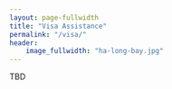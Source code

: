 ```yaml
---
layout: page-fullwidth
title: "Visa Assistance"
permalink: "/visa/"
header:
    image_fullwidth: "ha-long-bay.jpg"
---
```

TBD
